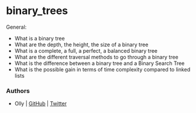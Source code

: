 # binary_trees

General:

- What is a binary tree
- What are the depth, the height, the size of a binary tree
- What is a complete, a full, a perfect, a balanced binary tree
- What are the different traversal methods to go through a binary tree
- What is the difference between a binary tree and a Binary Search Tree
- What is the possible gain in terms of time complexity compared to linked lists

### Authors
* Olly | [GitHub](https://github.com/ollyimanishimwe) | [Twitter](https://twitter.com/ollyImanishimwe)
